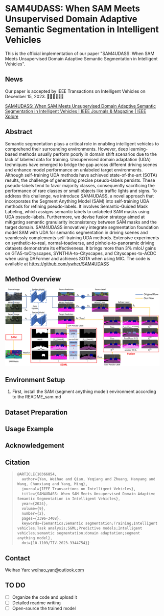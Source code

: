# SAM4UDASS: When SAM Meets Unsupervised Domain Adaptive Semantic Segmentation in Intelligent Vehicles

This is the official implementation of our paper "SAM4UDASS: When SAM Meets Unsupervised Domain Adaptive Semantic Segmentation in Intelligent Vehicles".

## News

Our paper is accepted by IEEE Transactions on Intelligent Vehicles on December 15, 2023. 🔔🔔🔔🎉🎉🎉

[SAM4UDASS: When SAM Meets Unsupervised Domain Adaptive Semantic Segmentation in Intelligent Vehicles | IEEE Journals &amp; Magazine | IEEE Xplore](https://ieeexplore.ieee.org/document/10366854)

## Abstract

Semantic segmentation plays a critical role in enabling intelligent vehicles to comprehend their surrounding environments. However, deep learning-based methods usually perform poorly in domain shift scenarios due to the lack of labeled data for training. Unsupervised domain adaptation (UDA) techniques have emerged to bridge the gap across different driving scenes and enhance model performance on unlabeled target environments. Although self-training UDA methods have achieved state-of-the-art (SOTA) results, the challenge of generating precise pseudo-labels persists. These pseudo-labels tend to favor majority classes, consequently sacrificing the performance of rare classes or small objects like traffic lights and signs. To address this challenge, we introduce SAM4UDASS, a novel approach that incorporates the Segment Anything Model (SAM) into self-training UDA methods for refining pseudo-labels. It involves Semantic-Guided Mask Labeling, which assigns semantic labels to unlabeled SAM masks using UDA pseudo-labels. Furthermore, we devise fusion strategy aimed at mitigating semantic granularity inconsistency between SAM masks and the target domain. SAM4UDASS innovatively integrate segmentation foundation model SAM with UDA for semantic segmentation in driving scenes and seamlessly complements self-training UDA methods. Extensive experiments on synthetic-to-real, normal-toadverse, and pinhole-to-panoramic driving datasets demonstrate its effectiveness. It brings more than 3% mIoU gains on GTA5-toCityscapes, SYNTHIA-to-Cityscapes, and Cityscapes-to-ACDC when using DAFormer and achieves SOTA when using MIC. The code is available at https://github.com/ywher/SAM4UDASS

## Method Overview

![image](image/README/sam4udass2.jpg)

## Environment Setup

1. First, install the SAM (segment anything model) environment according to the README_sam.md

## Dataset Preparation

## Usage Example

## Acknowledgement

## Citation

> ```
> @ARTICLE{10366854,
>   author={Yan, Weihao and Qian, Yeqiang and Zhuang, Hanyang and Wang, Chunxiang and Yang, Ming},
>   journal={IEEE Transactions on Intelligent Vehicles}, 
>   title={SAM4UDASS: When SAM Meets Unsupervised Domain Adaptive Semantic Segmentation in Intelligent Vehicles}, 
>   year={2024},
>   volume={9},
>   number={2},
>   pages={3396-3408},
>   keywords={Semantics;Semantic segmentation;Training;Intelligent vehicles;Task analysis;SGML;Predictive models;Intelligent vehicles;semantic segmentation;domain adaptation;segment anything model},
>   doi={10.1109/TIV.2023.3344754}}
> ```

## Contact

Weihao Yan: weihao_yan@outlook.com

## TO DO

* [ ] Organize the code and upload it
* [ ] Detailed readme writing
* [ ] Open-source the trained model
